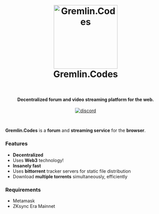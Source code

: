 <h1 align="center">
  <br>
  <a href="https://gremlin.codes"><img src="https://raw.githubusercontent.com/therealjr/gremlincodes/main/gremlin.png" alt="Gremlin.Codes" width="200"></a>
  <br>
  Gremlin.Codes
  <br>
  <br>
</h1>

<h4 align="center">Decentralized forum and video streaming platform for the web.</h4>

<p align="center">
  <a href="https://discord.gg/dWuhZtqm9z"><img src="https://img.shields.io/discord/612575111718895616" alt="discord"></a>
</p>


<br>

**Gremlin.Codes** is a **forum** and **streaming service** for the **browser**. 


### Features
- **Decentralized**
- Uses **Web3** technology!
- **Insanely fast**
- Uses **bittorrent** tracker servers for static file distribution
- Download **multiple torrents** simultaneously, efficiently


### Requirements
 - Metamask
 - ZKsync Era Mainnet
